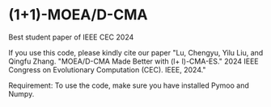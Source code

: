 # (1+1)-MOEA/D-CMA
Best student paper of IEEE CEC 2024

If you use this code, please kindly cite our paper "Lu, Chengyu, Yilu Liu, and Qingfu Zhang. "MOEA/D-CMA Made Better with (l+ l)-CMA-ES." 2024 IEEE Congress on Evolutionary Computation (CEC). IEEE, 2024."

Requirement: 
To use the code, make sure you have installed Pymoo and Numpy. 
